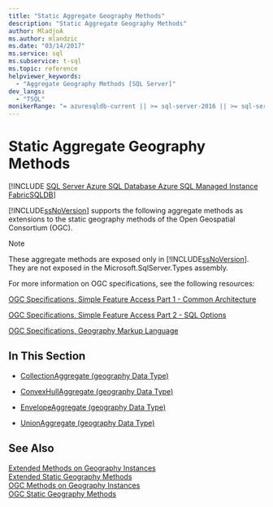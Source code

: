 ```yaml
---
title: "Static Aggregate Geography Methods"
description: "Static Aggregate Geography Methods"
author: MladjoA
ms.author: mlandzic
ms.date: "03/14/2017"
ms.service: sql
ms.subservice: t-sql
ms.topic: reference
helpviewer_keywords:
  - "Aggregate Geography Methods [SQL Server]"
dev_langs:
  - "TSQL"
monikerRange: "= azuresqldb-current || >= sql-server-2016 || >= sql-server-linux-2017 || = azuresqldb-mi-current || =fabric"
---
```

# Static Aggregate Geography Methods
[!INCLUDE [SQL Server Azure SQL Database Azure SQL Managed Instance FabricSQLDB](../../includes/applies-to-version/sql-asdb-asdbmi-fabricsqldb.md)]

  [!INCLUDE[ssNoVersion](../../includes/ssnoversion-md.md)] supports the following aggregate methods as extensions to the static geography methods of the Open Geospatial Consortium (OGC).  
  
> [!NOTE]  
>  These aggregate methods are exposed only in [!INCLUDE[ssNoVersion](../../includes/ssnoversion-md.md)]. They are not exposed in the Microsoft.SqlServer.Types assembly.  
  
 For more information on OGC specifications, see the following resources:  
  
 [OGC Specifications, Simple Feature Access Part 1 - Common Architecture](https://go.microsoft.com/fwlink/?LinkId=93627)  
  
 [OGC Specifications, Simple Feature Access Part 2 - SQL Options](https://go.microsoft.com/fwlink/?LinkId=93628)  
  
 [OGC Specifications, Geography Markup Language](https://go.microsoft.com/fwlink/?LinkId=93629)  
  
## In This Section  
  
-   [CollectionAggregate &#40;geography Data Type&#41;](../../t-sql/spatial-geography/collectionaggregate-geography-data-type.md)  
  
-   [ConvexHullAggregate &#40;geography Data Type&#41;](../../t-sql/spatial-geography/convexhullaggregate-geography-data-type.md)  
  
-   [EnvelopeAggregate &#40;geography Data Type&#41;](../../t-sql/spatial-geography/envelopeaggregate-geography-data-type.md)  
  
-   [UnionAggregate &#40;geography Data Type&#41;](../../t-sql/spatial-geography/unionaggregate-geography-data-type.md)  
  
## See Also  
 [Extended Methods on Geography Instances](../../t-sql/spatial-geography/extended-methods-on-geography-instances.md)   
 [Extended Static Geography Methods](../../t-sql/spatial-geography/extended-static-geography-methods.md)   
 [OGC Methods on Geography Instances](../../t-sql/spatial-geography/ogc-methods-on-geography-instances.md)   
 [OGC Static Geography Methods](../../t-sql/spatial-geography/ogc-static-geography-methods.md)  
  
  
